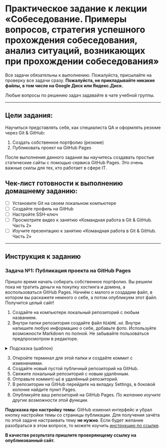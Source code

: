 # Практическое задание к лекции «Собеседование. Примеры вопросов, стратегия успешного прохождения собеседования, анализ ситуаций, возникающих при прохождении собеседования»

Все задачи обязательны к выполнению. Пожалуйста, присылайте на проверку все задачи сразу.
**Пожалуйста, не прикладывайте никакие файлы, в том числе на Google Диск или Яндекс.Диск.**

Любые вопросы по решению задач задавайте в чате учебной группы.

_______

## Цели задания:

Научиться представлять себя, как специалиста QA и оформлять резюме через Git & GitHub: 

1. Создать собственное портфолио (резюме)
2. Публиковать проект на GitHub Pages

После выполнения данного задания вы научитесь создавать простые статические сайты с помощью сервиса GitHub Pages. Это очень важные скилы для тех, кто работает в сфере IT. 

## Чек-лист готовности к выполнению домашнему заданию:

- [ ] Установите Git на своем локальном компьютере
- [ ] Создайте профиль на GitHub
- [ ] Настройте SSH-ключ 
- [ ] Просмотрите видео к занятию «Командная работа в Git & GitHub. Часть 2»
- [ ] Изучите презентацию к занятию «Командная работа в Git & GitHub. Часть 2»

----------------------

## Инструкция к заданию

### Задача №1: Публикация проекта на GitHub Pages

Пришло время начать собирать собственное портфолио. Вы решили пока не тратить деньги на покупку хостинга и домена, а воспользоваться GitHub Pages. Начнём с малого и создадим файл, в котором вы раскажете немного о себе, а потом опубликуем этот файл. Получится целый сайт!

1. Создайте на компьютере локальный репозиторий с любым названием.
2. Внутри папки репозитория создайте файл `README.md`. Внутри напишите любую информацию о себе, добавьте фото. Используйте возможности Markdown по полной. Не забывайте пользоваться предпросмотром в редакторе.

<details>
   <summary>Подсказка (шаблон)</summary>
![Моя фотография](```Здесь ваша информация```)

# Фамилия Имя Отчество
_Дата рождения_ ```день месяц год```  
_Страна, Город проживания_ ```Здесь ваша информация``` (часовой пояс ```Здесь ваша информация```)
_Мой номер телефона_ ```Здесь ваша информация``` 
_Способ связи_ ```Здесь ваша информация```


## Ключевые навыки

 1. ```Здесь ваша информация```
 2. ```Здесь ваша информация```
 3. ```Здесь ваша информация```
 4. ```Здесь ваша информация```
 5. ```Здесь ваша информация```
 6. ```Здесь ваша информация```
 7. ```Здесь ваша информация```
 8. ```Здесь ваша информация```
 9. ```Здесь ваша информация```
 10. ```Здесь ваша информация```
 11. ```Здесь ваша информация```
 12. ```Здесь ваша информация```
 13. ```Здесь ваша информация```
 14. ```Здесь ваша информация```
 15. ```Здесь ваша информация```
 16. ```Здесь ваша информация```
 17. ```Здесь ваша информация```
 18. ```Здесь ваша информация```
 19. ```Здесь ваша информация```
 20. ```Здесь ваша информация```

## Опыт вождения

```Здесь ваша информация```


## Обо мне

1. ```Здесь ваша информация```
2. ```Здесь ваша информация```
3. ```Здесь ваша информация```
4. ```Здесь ваша информация```
5. ```Здесь ваша информация```
6. ```Здесь ваша информация```
7. ```Здесь ваша информация```
8. ```Здесь ваша информация```
9. ```Здесь ваша информация```
10. ```Здесь ваша информация```
11. ```Здесь ваша информация```
12. ```Здесь ваша информация```

Мои работы (проекты):
```Здесь ваша информация```


## Высшее образование

_Пример_
```
_Год_ **Название учебного заведения, город** Факультет, Специальность
```

## Опыт работы

_Пример_
```
_Начало работы — Окончание работы, или по наст. вр. (месяц-год)
Продолжительность работы_
**Название организации, должность**
"Обязанности"
```


## Знание языков

```Здесь ваша информация```


## Повышение квалификации, курсы

```Здесь ваша информация```


## Тесты, экзамены

```Здесь ваша информация```


## Электронные сертификаты

 ```Здесь ваша информация```
            
</details>

3. Откройте терминал для этой папки и создайте коммит с изменениями.
4. Создайте новый пустой публичный репозиторий на GitHub.
5. Свяжите локальный репозиторий с новым удалённым.
6. Отправьте коммит(-ы) в удалённый репозиторий.
7. В репозитории на GitHub перейдите на вкладку Settings, в боковой колонке найдите пункт Pages.
8. Опубликуйте ваш репозиторий на GitHub Pages. _По желанию изучите другие возможности этой функции._

**Подсказка про настройку темы**: GitHub изменил интерфейс и убрал кнопку настройки темы со страницы публикации. Для получения зачёта по этой задаче настраивать тему **не нужно**. Если будет желание разобраться в этом вопросе, то можете изучить [инструкцию по ссылке](https://docs.github.com/pages/setting-up-a-github-pages-site-with-jekyll/adding-a-theme-to-your-github-pages-site-using-jekyll).

**В качестве результата пришлите проверяющему ссылку на опубликованный сайт.**
